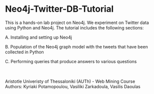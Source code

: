 # Neo4j-Twitter-DB-Tutorial

This is a hands-on lab project on Neo4j. We experiment on Twitter data using Python and Neo4j. The tutorial includes the following sections:

A. Installing and setting up Neo4j

B. Population of the Neo4j graph model with the tweets that have been collected in Python

C. Performing queries that produce answers to various questions 

<br /> <br />
Aristotle Univeristy of Thessaloniki (AUTh) - Web Mining Course <br />
Authors: Kyriaki Potamopoulou, Vasiliki Zarkadoula, Vasilis Daoulas
